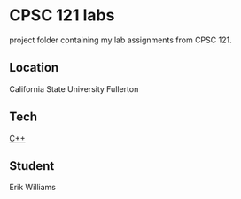 # CPSC 121 labs

project folder containing my lab assignments from CPSC 121.

## Location

California State University Fullerton

## Tech

[C++](https://cplusplus.com/)

## Student

Erik Williams
